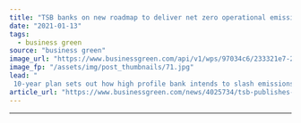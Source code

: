 ```yaml
---
title: "TSB banks on new roadmap to deliver net zero operational emissions by 2030"
date: "2021-01-13"
tags: 
  - business green
source: "business green"
image_url: "https://www.businessgreen.com/api/v1/wps/97034c6/233321e7-26f9-4b02-ae0a-a927015e8d28/4/TSB-Logo-April-2018-590-361-185x114.jpg"
image_fp: "/assets/img/post_thumbnails/71.jpg"
lead: "
 10-year plan sets out how high profile bank intends to slash emissions generated by company cars, buildings, and boilers ..."
article_url: "https://www.businessgreen.com/news/4025734/tsb-publishes-roadmap-net-zero-operational-emissions-2030"
---
```


---
